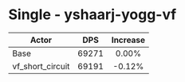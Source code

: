 # Single - yshaarj-yogg-vf
| Actor | DPS | Increase |
|---|:---:|:---:|
|Base|69271|0.00%|
|vf_short_circuit|69191|-0.12%|
